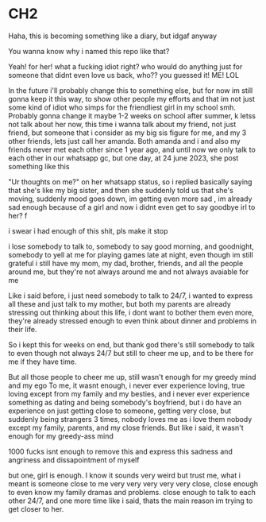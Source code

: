 # CH2

Haha, this is becoming something like a diary, but idgaf anyway

You wanna know why i named this repo like that?

Yeah! for her! what a fucking idiot right? who would do anything just for someone that didnt even love us back, who?? you guessed it! ME! LOL

In the future i'll probably change this to something else, but for now im still gonna keep it this way, to show other people my efforts and that im not just some kind of idiot who simps for the friendliest girl in my school smh. 
Probably gonna change it maybe 1-2 weeks on school after summer, k letss not talk about her now, this time i wanna talk about my friend, not just friend, but someone that i consider as my big sis figure for me, and my 3 other friends, lets just call her amanda. Both amanda and i and also my friends never met each other since 1 year ago, and until now we only talk to each other in our whatsapp gc, but one day, at 24 june 2023, she post something like this

"Ur thoughts on me?" on her whatsapp status, so i replied basically saying that she's like my big sister, and then she suddenly told us that she's moving, suddenly mood goes down, im getting even more sad , im already sad enough because of a girl and now i didnt even get to say goodbye irl to her? f

i swear i had enough of this shit, pls make  it stop

i lose somebody to talk to, somebody to say good morning, and goodnight, somebody to yell at me for playing games late at night, even though im still grateful i still have my mom, my dad, brother, friends, and all the people around me, but they're not always around me and not always avaiable for me

Like i said before, i just need somebody to talk to 24/7, i wanted to express all these and just talk to my mother, but both my parents are already stressing out thinking about this life, i dont want to bother them even more, they're already stressed enough to even think about dinner and problems in their life.

So i kept this for weeks on end, but thank god there's still somebody to talk to even though not always 24/7 but still to cheer me up, and to be there for me if they have time.

But all those people to cheer me up, still wasn't enough for my greedy mind and my ego
To me, it wasnt enough, i never ever experience loving, true loving except from my family and my besties, and i never ever experience something as dating and being somebody's boyfriend, but i do have an experience on just getting close to someone, getting very close, but suddenly being strangers 3 times, nobody loves me as i love them nobody except my family, parents, and my close friends. But like i said, it wasn't enough for my greedy-ass mind

1000 fucks isnt enough to remove this and express this sadness and angriness and dissapointment of myself

but one, girl is enough. I  know it sounds very weird but trust me, what i meant is someone close to me very very very very very close, close enough to even know my family dramas and problems.
close enough to talk to each other 24/7, and one more time like i said, thats the main reason im trying to get closer to her.
